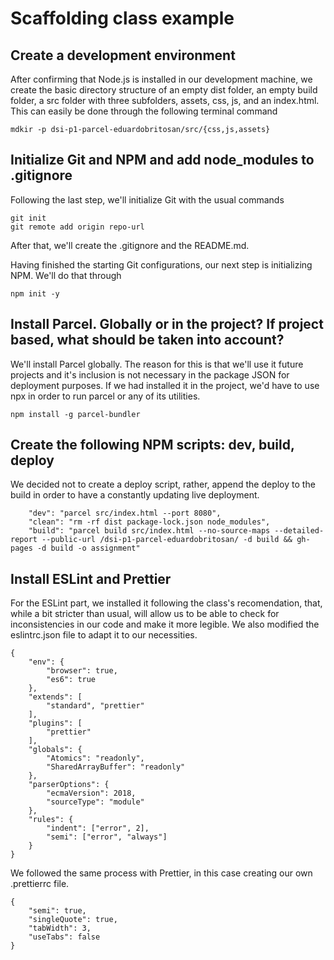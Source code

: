# Scaffolding class example

## Create a development environment

After confirming that Node.js is installed in our development machine, we create the basic directory structure of an empty dist folder, an empty build folder, a src folder with three subfolders, assets, css, js, and an index.html. This can easily be done through the following terminal command

```
mdkir -p dsi-p1-parcel-eduardobritosan/src/{css,js,assets}
```

## Initialize Git and NPM and add node_modules to .gitignore

Following the last step, we'll initialize Git with the usual commands
```
git init
git remote add origin repo-url
```

After that, we'll create the .gitignore and the README.md. 

Having finished the starting Git configurations, our next step is initializing NPM. We'll do that through

```
npm init -y
```

## Install Parcel. Globally or in the project? If project based, what should be taken into account?

We'll install Parcel globally. The reason for this is that we'll use it future projects and it's inclusion is not necessary in the package JSON for deployment purposes. If we had installed it in the project, we'd have to use npx in order to run parcel or any of its utilities.

```
npm install -g parcel-bundler
```

## Create the following NPM scripts: dev, build, deploy

We decided not to create a deploy script, rather, append the deploy to the build in order to have a constantly updating live deployment.

```
    "dev": "parcel src/index.html --port 8080",
    "clean": "rm -rf dist package-lock.json node_modules",
    "build": "parcel build src/index.html --no-source-maps --detailed-report --public-url /dsi-p1-parcel-eduardobritosan/ -d build && gh-pages -d build -o assignment"
```

## Install ESLint and Prettier

For the ESLint part, we installed it following the class's recomendation, that, while a bit stricter than usual, will allow us to be able to check for inconsistencies in our code and make it more legible. We also modified the eslintrc.json file to adapt it to our necessities.

```
{
    "env": {
        "browser": true,
        "es6": true
    },
    "extends": [
        "standard", "prettier"
    ],
    "plugins": [
        "prettier"
    ],
    "globals": {
        "Atomics": "readonly",
        "SharedArrayBuffer": "readonly"
    },
    "parserOptions": {
        "ecmaVersion": 2018,
        "sourceType": "module"
    },
    "rules": {
        "indent": ["error", 2],
        "semi": ["error", "always"]
    }
}
```

We followed the same process with Prettier, in this case creating our own .prettierrc file.

```
{
    "semi": true,
    "singleQuote": true,
    "tabWidth": 3,
    "useTabs": false
}
```